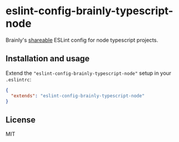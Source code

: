 # eslint-config-brainly-typescript-node

Brainly's
[shareable](https://eslint.org/docs/developer-guide/shareable-configs) ESLint
config for node typescript projects.

## Installation and usage

Extend the `"eslint-config-brainly-typescript-node"` setup in your `.eslintrc`:

```json
{
  "extends": "eslint-config-brainly-typescript-node"
}
```

## License

MIT
